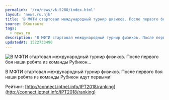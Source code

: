 ```yaml
---
permalink: '/ru/news/vk-5280/index.html'
layout: 'news.ru.njk'
title: 'В МФТИ стартовал международный турнир физиков. После первого боя наши ребята из команды Рубикон'
source: ВКонтакте
tags:
  - news_ru
description: 'В МФТИ стартовал международный турнир физиков. После первого боя наши ребята из команды Рубикон…'
updatedAt: 1522733490
---
```

![В МФТИ стартовал международный турнир физиков. После первого боя наши ребята из команды Рубикон…](https://sun9-10.userapi.com/impf/c840623/v840623093/6f3f5/EnKaH1OPDA0.jpg?size=1187x734&quality=96&proxy=1&sign=c92929de9cf2726728a735c4b82c23c4&c_uniq_tag=4Exdci1RFItT45nTwY-LW7x6ZwaYZvO2SVUU_PwENT0&type=album)

В МФТИ стартовал международный турнир физиков. После первого боя наши ребята из команды Рубикон идут первыми!

Рейтинг: [http://connect.iptnet.info/IPT2018/ranking](http://connect.iptnet.info/IPT2018/ranking)
